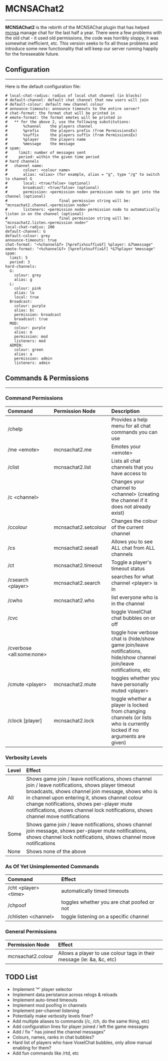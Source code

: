 # MCNSAChat2
---
**MCNSAChat2** is the rebirth of the MCNSAChat plugin that has helped [mcnsa](http://mcnsa.com) manage chat for the last half a year. There were a few problems with the old chat - it used old permissions, the code was horribly sloppy, it was somewhat inefficient, etc. This version seeks to fix all those problems and introduce some new functionality that will keep our server running happily for the foreseeable future.

## Configuration
---
Here is the default configuration file:

	# local-chat-radius: radius of local chat channel (in blocks)
	# default-channel: default chat channel that new users will join
	# default-colour: default new channel colour
	# announce-timeouts: announce timeouts to the entire server?
	# chat-format: the format chat will be printed in
	# emote-format: the format emotes will be printed in
	# 	** for the above 2, use the following substitutions:
	#		%channel	the players channel
	#		%prefix		the players prefix (from PermissionsEx)
	#		%suffix		the players suffix (from PermissionsEx)
	#		%player		the players name
	#		%message	the message
	# spam:
	#     limit: number of messages sent
	#     period: within the given time period
	# hard channels
	#	channel name:
	#		colour: <colour name>
	#		alias: <alias> (for example, alias = "g", type "/g" to switch to channel G
	#		local: <true/false> (optional)
	#		broadcast: <true/false> (optional)
	#		permission: <permission node> permission node to get into the channel (optional)
	#						final permission string will be: "mcnsachat2.channel.<permission node>"
	#		listeners: <permission node> permission node to automatically listen in on the channel (optional)
	#						final permission string will be: "mcnsachat2.listen.<permission node>"
	local-chat-radius: 200
	default-channel: G
	default-colour: grey
	announce-timeouts: true
	chat-format: "<%channel&f> [%prefix%suffix&f] %player: &7%message"
	emote-format: "<%channel&f> [%prefix%suffix&f] *&7%player %message"
	spam:
	  limit: 5
	  period: 3
	hard-channels:
	  G:
	    colour: grey
	    alias: g
	  L:
	    colour: pink
	    alias: lo
	    local: true
	  Broadcast:
	    colour: purple
	    alias: bc
	    permission: broadcast
	    broadcast: true
	  MOD:
	    colour: purple
	    alias: m
	    permission: mod
	    listeners: mod
	  ADMIN:
	    colour: green
	    alias: a
	    permission: admin
	    listeners: admin

## Commands & Permissions
---
### Command Permissions
|**Command**|**Permission Node**|**Description**|
|:------|:--------------|:----------|
|/chelp||Provides a help menu for all chat commands you can use|
|/me \<emote\>|mcnsachat2.me|Emotes your \<emote\>|
|/clist|mcnsachat2.list|Lists all chat channels that you have access to|
|/c \<channel\>||Changes your channel to \<channel\> (creating the channel if it does not already exist)|
|/ccolour <colour>|mcnsachat2.setcolour|Changes the colour of the current channel|
|/cs|mcnsachat2.seeall|Allows you to see ALL chat from ALL channels|
|/ct <player>|mcnsachat2.timeout|Toggle a player's timeout status|
|/csearch \<player\>|mcnsachat2.search|searches for what channel \<player\> is in|
|/cwho|mcnsachat2.who|list everyone who is in the channel|
|/cvc||toggle VoxelChat chat bubbles on or off|
|/cverbose \<all:some:none\>||toggle how verbose chat is (hide/show game join/leave notifications, hide/show channel join/leave notifications, etc|
|/cmute \<player\>|mcnsachat2.mute|toggles whether you have personally muted \<player\>|
|/clock [player]|mcnsachat2.lock|toggle whether a player is locked from changing channels (or lists who is currently locked if no arguments are given)|

### Verbosity Levels ##
|**Level**|**Effect**|
|:--------|:---------|
|All|Shows game join / leave notifications, shows channel join / leave notifications, shows player timeout broadcasts, shows channel join message, shows who is in channel upon entering it, shows channel colour change notifications, shows per-player mute notifications, shows channel lock notifications, shows channel move notifications|
|Some|Shows game join / leave notifications, shows channel join message, shows per-player mute notifications, shows channel lock notifications, shows channel move notifications|
|None|Shows none of the above|

### As Of Yet Unimplemented Commands
|**Command**|**Effect**|
|:----------|:---------|
|/cht \<player\> \<time\>|automatically timed timeouts|
|/chpoof|toggles whether you are chat poofed or not|
|/chlisten \<channel\>|toggle listening on a specific channel|

### General Permissions
|**Permission Node**|**Effect**|
|:------------------|:---------|
|mcnsachat2.colour|Allows a player to use colour tags in their message (ie: &a, &c, etc)|

## TODO List ##
* Implement '*' player selector
* Implement data peristance across relogs & reloads
* Implement auto-timed timeouts
* Implement mod poofing in channels
* Implement per-channel listening
* Potentially make verbosity levels finer?
* Add multiple aliases to commands (/c, /ch, do the same thing, etc)
* Add configuration lines for player joined / left the game messages
* Add / fix "<player> has joined the channel messages"
* Colours, names, ranks in chat bubbles?
* Hard list of players who have VoxelChat bubbles, only allow manual enabling for them?
* Add fun commands like /rtd, etc